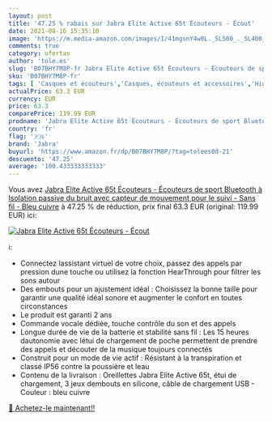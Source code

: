 ```yaml
---
layout: post
title: '47.25 % rabais sur Jabra Elite Active 65t Écouteurs - Écout'
date: 2021-08-16 15:35:10
image: 'https://m.media-amazon.com/images/I/41mgsnY4w0L._SL500_._SL400_.jpg'
comments: true
category: ofertas
author: 'tole.es'
slug: 'B07BHY7M8P-fr Jabra Elite Active 65t Écouteurs - Écouteurs de sport...'
sku: 'B07BHY7M8P-fr'
tags: [ 'Casques et écouteurs','Casques, écouteurs et accessoires','High-Tech','jabra', ]
actualPrice: 63.3 EUR
currency: EUR
price: 63.3
comparePrice: 119.99 EUR
prodname: 'Jabra Elite Active 65t Écouteurs - Écouteurs de sport Bluetooth à Isolation passive du bruit avec capteur de mouvement pour le suivi - Sans fil - Bleu cuivre'
country: 'fr'
flag: '🇫🇷'
brand: 'Jabra'
buyurl: 'https://www.amazon.fr/dp/B07BHY7M8P/?tag=tolees0d-21'
descuento: '47.25'
average: '100.433333333333'
---
```


Vous avez [Jabra Elite Active 65t Écouteurs - Écouteurs de sport Bluetooth à Isolation passive du bruit avec capteur de mouvement pour le suivi - Sans fil - Bleu cuivre](https://www.amazon.fr/dp/B07BHY7M8P/?tag=tolees0d-21)  à  47.25 % de réduction, prix final  63.3 EUR (original: 119.99 EUR) ici:

[![Jabra Elite Active 65t Écouteurs - Écout](https://m.media-amazon.com/images/I/41mgsnY4w0L._SL500_._SL400_.jpg)](https://www.amazon.fr/dp/B07BHY7M8P/?tag=tolees0d-21)

ℹ️:

- Connectez lassistant virtuel de votre choix, passez des appels par pression dune touche ou utilisez la fonction HearThrough pour filtrer les sons autour
- Des embouts pour un ajustement idéal : Choisissez la bonne taille pour garantir une qualité idéal sonore et augmenter le confort en toutes circonstances
- Le produit est garanti 2 ans
- Commande vocale dédiée, touche contrôle du son et des appels
- Longue durée de vie de la batterie et stabilité sans fil : Les 15 heures dautonomie avec létui de chargement de poche permettent de prendre des appels et découter de la musique toujours connectés
- Construit pour un mode de vie actif : Résistant à la transpiration et classé IP56 contre la poussière et leau
- Contenu de la livraison : Oreillettes Jabra Elite Active 65t, étui de chargement, 3 jeux dembouts en silicone, câble de chargement USB - Couleur : bleu cuivre

[🛒 Achetez-le maintenant!!](https://www.amazon.fr/dp/B07BHY7M8P/?tag=tolees0d-21)
